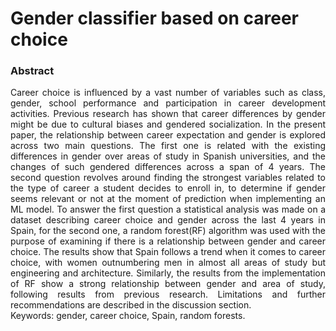 # Gender classifier based on career choice

### Abstract

<p align="justify">
  Career choice is influenced by a vast number of variables such as class, gender, school performance and participation in career development activities. Previous research has shown that career differences by gender might be due to cultural biases and gendered socialization.  In the present paper, the relationship between career expectation and gender is explored across two main questions. The first one is related with the existing differences in gender over areas of study in Spanish universities, and the changes of such gendered differences across a span of 4 years. The second question revolves around finding the strongest variables related to the type of career a student decides to enroll in, to determine if gender seems relevant or not at the moment of prediction when implementing an ML model.
To answer the first question a statistical analysis was made on a dataset describing career choice and gender across the last 4 years in Spain, for the second one, a random forest(RF) algorithm was used with the purpose of examining if there is a relationship between gender and career choice. The results show that Spain follows a trend when it comes to career choice, with women outnumbering men in almost all areas of study but engineering and architecture. Similarly, the results from the implementation of RF show a strong relationship between gender and area of study, following results from previous research. Limitations and further recommendations are described in the discussion section.

<br>
Keywords: gender, career choice, Spain, random forests.
